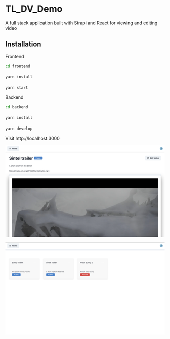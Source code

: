 # TL_DV_Demo
A full stack application built with Strapi and React for viewing and editing video 

## Installation

Frontend

```bash
cd frontend 

yarn install

yarn start
```



Backend

```bash
cd backend 

yarn install

yarn develop
```

Visit http://localhost:3000 

![alt text](https://github.com/konichar/TL_DV_Demo/blob/main/video.png)


![alt text](https://github.com/konichar/TL_DV_Demo/blob/main/videos.png)